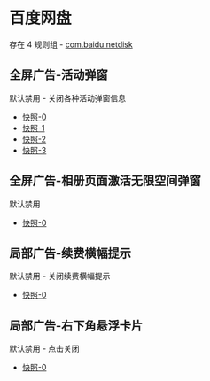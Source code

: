 # 百度网盘

存在 4 规则组 - [com.baidu.netdisk](/src/apps/com.baidu.netdisk.ts)

## 全屏广告-活动弹窗

默认禁用 - 关闭各种活动弹窗信息

- [快照-0](https://i.gkd.li/import/12642505)
- [快照-1](https://i.gkd.li/import/12923937)
- [快照-2](https://i.gkd.li/import/13806852)
- [快照-3](https://i.gkd.li/import/12783106)

## 全屏广告-相册页面激活无限空间弹窗

默认禁用

- [快照-0](https://i.gkd.li/import/12648987)

## 局部广告-续费横幅提示

默认禁用 - 关闭续费横幅提示

- [快照-0](https://i.gkd.li/import/12924036)

## 局部广告-右下角悬浮卡片

默认禁用 - 点击关闭

- [快照-0](https://i.gkd.li/import/14278618)
